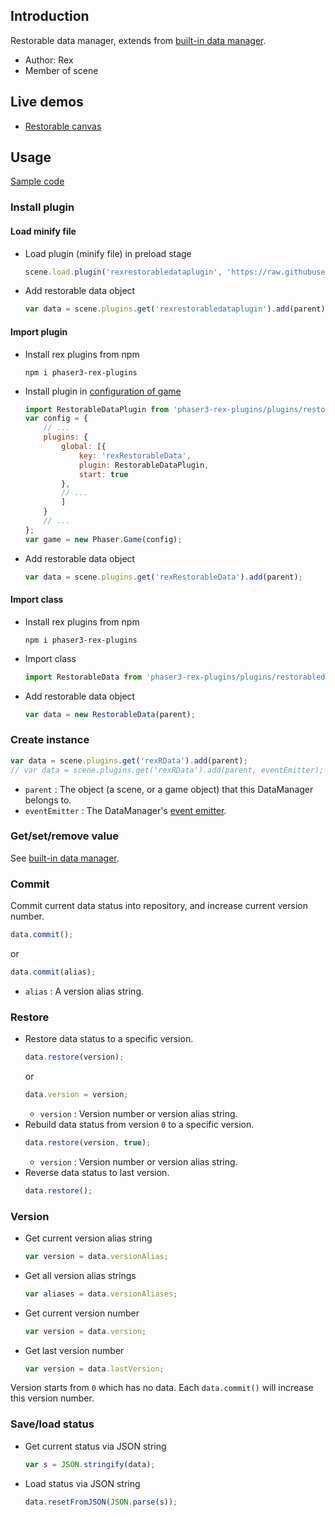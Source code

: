 ## Introduction

Restorable data manager, extends from [built-in data manager](datamanager.md).

- Author: Rex
- Member of scene

## Live demos

- [Restorable canvas](https://codepen.io/rexrainbow/pen/ZEbJMKZ)

## Usage

[Sample code](https://github.com/rexrainbow/phaser3-rex-notes/tree/master/examples/restorabledata)

### Install plugin

#### Load minify file

- Load plugin (minify file) in preload stage
    ```javascript
    scene.load.plugin('rexrestorabledataplugin', 'https://raw.githubusercontent.com/rexrainbow/phaser3-rex-notes/master/dist/rexrestorabledataplugin.min.js', true);
    ```
- Add restorable data object
    ```javascript
    var data = scene.plugins.get('rexrestorabledataplugin').add(parent);
    ```

#### Import plugin

- Install rex plugins from npm
    ```
    npm i phaser3-rex-plugins
    ```
- Install plugin in [configuration of game](game.md#configuration)
    ```javascript
    import RestorableDataPlugin from 'phaser3-rex-plugins/plugins/restorabledata-plugin.js';
    var config = {
        // ...
        plugins: {
            global: [{
                key: 'rexRestorableData',
                plugin: RestorableDataPlugin,
                start: true
            },
            // ...
            ]
        }
        // ...
    };
    var game = new Phaser.Game(config);
    ```
- Add restorable data object
    ```javascript
    var data = scene.plugins.get('rexRestorableData').add(parent);
    ```

#### Import class

- Install rex plugins from npm
    ```
    npm i phaser3-rex-plugins
    ```
- Import class
    ```javascript
    import RestorableData from 'phaser3-rex-plugins/plugins/restorabledata.js';
    ```
- Add restorable data object
    ```javascript
    var data = new RestorableData(parent);
    ```

### Create instance

```javascript
var data = scene.plugins.get('rexRData').add(parent);
// var data = scene.plugins.get('rexRData').add(parent, eventEmitter);
```

- `parent` : The object (a scene, or a game object) that this DataManager belongs to.
- `eventEmitter` : The DataManager's [event emitter](eventemitter3.md).

### Get/set/remove value

See [built-in data manager](datamanager.md).

### Commit

Commit current data status into repository, and increase current version number.

```javascript
data.commit();
```

or

```javascript
data.commit(alias);
```

- `alias` : A version alias string.

### Restore

- Restore data status to a specific version.
    ```javascript
    data.restore(version);
    ```
    or
    ```javascript
    data.version = version;
    ```
    - `version` : Version number or version alias string.
- Rebuild data status from version `0` to a specific version.
    ```javascript
    data.restore(version, true);
    ```
    - `version` : Version number or version alias string.
- Reverse data status to last version.
    ```javascript
    data.restore();
    ```

### Version

- Get current version alias string
    ```javascript
    var version = data.versionAlias;
    ```
- Get all version alias strings
    ```javascript
    var aliases = data.versionAliases;
    ```
- Get current version number
    ```javascript
    var version = data.version;
    ```
- Get last version number
    ```javascript
    var version = data.lastVersion;
    ```

Version starts from `0` which has no data. Each `data.commit()` will increase this version number.

### Save/load status

- Get current status via JSON string
    ```javascript
    var s = JSON.stringify(data);
    ```
- Load status via JSON string
    ```javascript
    data.resetFromJSON(JSON.parse(s));
    ```